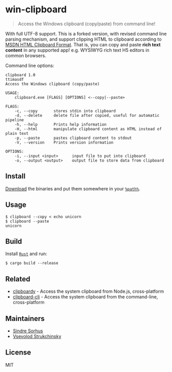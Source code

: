 # win-clipboard

> Access the Windows clipboard (copy/paste) from command line!

With full UTF-8 support. This is a forked version, with revised command line parsing mechanism, and support clipping HTML to clipboard according to [MSDN HTML Clipboard Format](https://docs.microsoft.com/en-us/windows/win32/dataxchg/html-clipboard-format). That is, you can copy and paste **rich text content** in any supported app! e.g. WYSIWYG rich text H5 editors in common browsers.


Command line options: 

```
clipboard 1.0
ttimasdf
Access the Windows clipboard (copy/paste)

USAGE:
    clipboard.exe [FLAGS] [OPTIONS] <--copy|--paste>

FLAGS:
    -c, --copy       stores stdin into clipboard
    -d, --delete     delete file after copied, useful for automatic pipeline
    -h, --help       Prints help information
    -H, --html       manipulate clipboard content as HTML instead of plain text
    -p, --paste      pastes clipboard content to stdout
    -V, --version    Prints version information

OPTIONS:
    -i, --input <input>      input file to put into clipboard
    -o, --output <output>    output file to store data from clipboard
```

## Install

[Download](https://github.com/sindresorhus/win-clipboard/releases/latest) the binaries and put them somewhere in your [`%path%`](http://stackoverflow.com/a/28778358/64949).


## Usage

```
$ clipboard --copy < echo unicorn
$ clipboard --paste
unicorn
```


## Build

Install [`Rust`](https://rustup.rs) and run:

```
$ cargo build --release
```


## Related

- [clipboardy](https://github.com/sindresorhus/clipboardy) - Access the system clipboard from Node.js, cross-platform
- [clipboard-cli](https://github.com/sindresorhus/clipboard-cli) - Access the system clipboard from the command-line, cross-platform


## Maintainers

- [Sindre Sorhus](https://github.com/sindresorhus)
- [Vsevolod Strukchinsky](https://github.com/floatdrop)


## License

MIT
